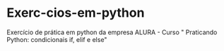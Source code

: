 # Exerc-cios-em-python
Exercício de prática em python da empresa ALURA - Curso " Praticando Python: condicionais if, elif e else"
